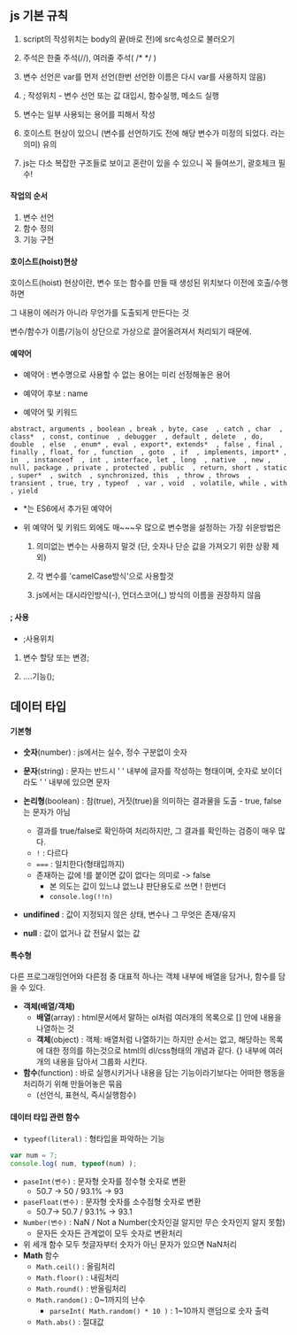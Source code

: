 ## js 기본 규칙

1. script의 작성위치는 body의 끝(바로 전)에 src속성으로 불러오기

2. 주석은 한줄 주석(//), 여러줄 주석( /* */ )

3. 변수 선언은 var를 먼저 선언(한번 선언한 이름은 다시 var를 사용하지 않음)

4. ; 작성위치 - 변수 선언 또는 값 대입시, 함수실행, 메소드 실행

5. 변수는 일부 사용되는 용어를 피해서 작성

6. 호이스트 현상이 있으니 (변수를 선언하기도 전에 해당 변수가 미정의 되었다. 라는 의미) 유의

7. js는 다소 복잡한 구조들로 보이고 혼란이 있을 수 있으니 꼭 들여쓰기, 괄호체크 필수!



#### 작업의 순서

1. 변수 선언
2. 함수 정의
3. 기능 구현



#### 호이스트(hoist)현상

 호이스트(hoist) 현상이란, 변수 또는 함수를 만들 때 생성된 위치보다 이전에 호출/수행하면 

 그 내용이 에러가 아니라 무언가를 도출되게 만든다는 것

 변수/함수가 이름/기능이 상단으로 가상으로 끌어올려져서 처리되기 때문에.



#### 예약어

- 예약어 : 변수명으로 사용할 수 없는 용어는 미리 선정해놓은 용어 

- 예약어 후보 : name

- 예약어 및 키워드

```
abstract, arguments , boolean , break , byte, case  , catch , char  , class*  , const, continue  , debugger  , default , delete  , do, double  , else  , enum* , eval , export*, extends*  , false , final , finally , float, for , function  , goto  , if  , implements, import* , in  , instanceof  , int , interface, let , long  , native  , new , null, package , private , protected , public  , return, short , static  , super*  , switch  , synchronized, this  , throw , throws  , transient , true, try , typeof  , var , void  , volatile, while , with  , yield
```



- *는 ES6에서 추가된 예약어

- 위 예약어 및 키워드 외에도 매~~~우 많으로 변수명을 설정하는 가장 쉬운방법은

  1. 의미없는 변수는 사용하지 말것 (단, 숫자나 단순 값을 가져오기 위한 상황 제외)

  2. 각 변수를 'camelCase방식'으로 사용할것 

  3. js에서는 대시라인방식(-), 언더스코어(_) 방식의 이름을 권장하지 않음

 

#### ; 사용

- ;사용위치  

1. 변수 할당 또는 변경;  

2. ....기능();





## 데이터 타입

#### 기본형

- **숫자**(number) : js에서는 실수, 정수 구분없이 숫자

- **문자**(string) : 문자는 반드시 ' ' 내부에 글자를 작성하는 형태이며, 숫자로 보이더라도 ' ' 내부에 있으면 문자

- **논리형**(boolean) : 참(true), 거짓(true)을 의미하는 결과물을 도출 - true, false는 문자가 아님
  - 결과를 true/false로 확인하여 처리하지만, 그 결과를 확인하는 검증이 매우 많다.
  - `!` : 다르다
  - `===` : 일치한다(형태입까지)
  - 존재하는 값에 !를 붙이면 값이 없다는 의미로 -> false
    - 본 의도는 값이 있느냐 없느냐 판단용도로 쓰면 ! 한번더
    - `console.log(!!n)`

- **undifined** : 값이 지정되지 않은 상태, 변수나 그 무엇은 존재/유지

- **null** : 값이 없거나 값 전달시 없는 값



#### 특수형

다른 프로그래밍언어와 다른점 중 대표적 하나는 객체 내부에 배열을 담거나, 함수를 담을 수 있다.

- **객체(배열/객체)**
  - **배열**(array) : html문서에서 말하는 ol처럼 여러개의 목록으로 [] 안에 내용을 나열하는 것
  - **객체**(object) : 객체: 배열처럼 나열하기는 하지만 순서는 없고, 해당하는 목록에 대한 정의를 하는것으로 html의 dl/css형태의 개념과 같다. {} 내부에 여러개의 내용을 담아서 그룹화 시킨다.
- **함수**(function) : 바로 실행시키거나 내용을 담는 기능이라기보다는 어떠한 행동을 처리하기 위해 만들어놓은 묶음
  -  (선언식, 표현식, 즉시실행함수)



#### 데이터 타입 관련 함수

- `typeof(literal)` : 형타입을 파악하는 기능

```js
var num = 7;
console.log( num, typeof(num) );
```

- `paseInt(변수)` : 문자형 숫자를 정수형 숫자로 변환
  - 50.7 -> 50 / 93.1% -> 93
- `paseFloat(변수)` : 문자형 숫자를 소수점형 숫자로 변환
  - 50.7-> 50.7 / 93.1% -> 93.1
- `Number(변수)` : NaN / Not a Number(숫자인걸 알지만 무슨 숫자인지 알지 못함)
  - 문자든 숫자든 관계없이 모두 숫자로 변환처리
- 위 세개 함수 모두 첫글자부터 숫자가 아닌 문자가 있으면 NaN처리
- **Math** 함수
  - `Math.ceil()` : 올림처리
  - `Math.floor()` : 내림처리
  - `Math.round()` : 반올림처리
  - `Math.random()` : 0~1까지의 난수
    - `parseInt( Math.random() * 10 )` : 1~10까지 랜덤으로 숫자 출력
  - `Math.abs()` : 절대값